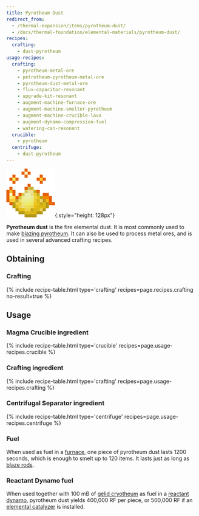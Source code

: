 ```yaml
---
title: Pyrotheum Dust
redirect_from:
  - /thermal-expansion/items/pyrotheum-dust/
  - /docs/thermal-foundation/elemental-materials/pyrotheum-dust/
recipes:
  crafting:
    - dust-pyrotheum
usage-recipes:
  crafting:
    - pyrotheum-metal-ore
    - petrotheum-pyrotheum-metal-ore
    - pyrotheum-dust-metal-ore
    - flux-capacitor-resonant
    - upgrade-kit-resonant
    - augment-machine-furnace-ore
    - augment-machine-smelter-pyrotheum
    - augment-machine-crucible-lava
    - augment-dynamo-compression-fuel
    - watering-can-resonant
  crucible:
    - pyrotheum
  centrifuge:
    - dust-pyrotheum
---
```


![Pyrotheum dust](/assets/images/thermal-foundation/dust-pyrotheum.gif){:style="height: 128px"}


**Pyrotheum dust** is the fire elemental dust. It is most commonly used to make
[blazing
pyrotheum](/docs/thermal-foundation/fluids/elemental/blazing-pyrotheum/). It can
also be used to process metal ores, and is used in several advanced crafting
recipes.


Obtaining
---------

### Crafting
{% include recipe-table.html type='crafting' recipes=page.recipes.crafting no-result=true %}


Usage
-----

### Magma Crucible ingredient
{% include recipe-table.html type='crucible' recipes=page.usage-recipes.crucible %}

### Crafting ingredient
{% include recipe-table.html type='crafting' recipes=page.usage-recipes.crafting %}

### Centrifugal Separator ingredient
{% include recipe-table.html type='centrifuge' recipes=page.usage-recipes.centrifuge %}

### Fuel
When used as fuel in a [furnace](https://minecraft.gamepedia.com/Furnace), one
piece of pyrotheum dust lasts 1200 seconds, which is enough to smelt up to 120
items. It lasts just as long as [blaze
rods](https://minecraft.gamepedia.com/Blaze_Rod).

### Reactant Dynamo fuel
When used together with 100 mB of [gelid
cryotheum](/docs/thermal-foundation/fluids/elemental/gelid-cryotheum/) as fuel
in a [reactant dynamo](/docs/thermal-expansion/dynamos/reactant-dynamo/),
pyrotheum dust yields 400,000 RF per piece, or 500,000 RF if an [elemental
catalyzer](/docs/thermal-expansion/augments/dynamo/reactant/elemental-catalyzer/)
is installed.
